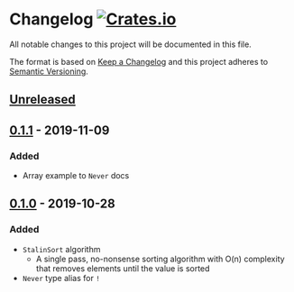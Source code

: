 # Changelog [![Crates.io][crate-badge]][crate]
All notable changes to this project will be documented in this file.

The format is based on [Keep a Changelog] and this project adheres to
[Semantic Versioning].

## [Unreleased]

## [0.1.1] - 2019-11-09
### Added
- Array example to `Never` docs

## [0.1.0] - 2019-10-28
### Added
- `StalinSort` algorithm
  - A single pass, no-nonsense sorting algorithm with O(n) complexity that
    removes elements until the value is sorted
- `Never` type alias for `!`

[crate]:       https://crates.io/crates/bad
[crate-badge]: https://img.shields.io/crates/v/bad.svg

[Keep a Changelog]:    http://keepachangelog.com/en/1.0.0/
[Semantic Versioning]: http://semver.org/spec/v2.0.0.html

[Unreleased]: https://github.com/nvzqz/bad/compare/v0.1.1...HEAD
[0.1.1]:      https://github.com/nvzqz/bad/compare/v0.1.0...v0.1.1
[0.1.0]:      https://github.com/nvzqz/bad/compare/v0.1.0...v0.1.0
